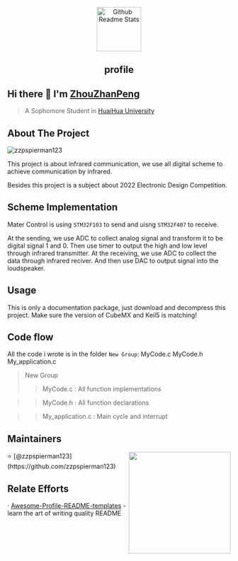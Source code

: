 <p align="center">
 <img width="100px" src="https://res.cloudinary.com/anuraghazra/image/upload/v1594908242/logo_ccswme.svg" align="center" alt="Github Readme Stats" />
 <h2 align="center">profile</h2>
</p>

## Hi there 👋 I'm [ZhouZhanPeng](https://github.com/zzpspierman123)
> A Sophomore Student in [HuaiHua University](http://www.hhtc.edu.cn/?affichelist-2)

## About The Project
<img src="https://komarev.com/ghpvc/?username=zzpspierman123" alt="zzpspierman123" />
<div>
 <p>
  
This project is about infrared communication, we use all digital scheme to achieve communication by infrared. 
<div>
Besides this project is a subject about 2022 Electronic Design Competition.

## Scheme Implementation
Mater Control is using `STM32F103` to send and uisng `STM32F407` to receive.
<div>

At the sending, we use ADC to collect analog signal and transform it to be digital signal 1 and 0. Then use timer to output the high and low level through infrared transmitter. At the receiving, we use ADC to collect the data through infrared reciver. And then use DAC to output signal into the loudspeaker.

## Usage
This is only a documentation package, just download and decompress this project. Make sure the version of CubeMX and Keil5 is matching!
<div>

## Code flow
All the code i wrote is in the folder `New Group`: MyCode.c  MyCode.h  My_application.c

>New Group
>>MyCode.c : All function implementations

>>MyCode.h : All function declarations

>>My_application.c : Main cycle and interrupt




## Maintainers
<img align='right' src="https://media.giphy.com/media/M9gbBd9nbDrOTu1Mqx/giphy.gif" width="230">
⭐️ [@zzpspierman123](https://github.com/zzpspierman123)

## Relate Efforts
· [Awesome-Profile-README-templates](https://github.com/kautukkundan/Awesome-Profile-README-templates) - learn the art of writing quality README

